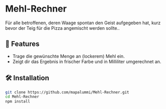 # Mehl-Rechner

Für alle betroffenen, deren Waage spontan den Geist aufgegeben hat, kurz bevor der Teig für die Pizza angemischt werden sollte..

## 🚀 Features

- Trage die gewünschte Menge an (lockerem) Mehl ein.
- Zeigt dir das Ergebnis in frischer Farbe und in Milliliter umgerechnet an.

## 🛠️ Installation

```bash
git clone https://github.com/mapalummi/Mehl-Rechner.git
cd Mehl-Rechner
npm install
